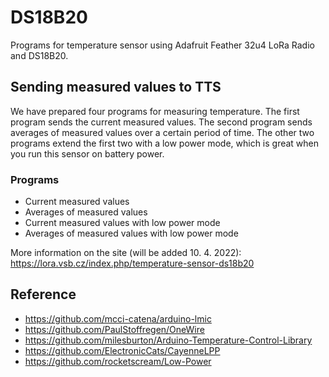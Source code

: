 # DS18B20

Programs for temperature sensor using Adafruit Feather 32u4 LoRa Radio and DS18B20.

## Sending measured values to TTS

We have prepared four programs for measuring temperature. The first program sends the current measured values. The second program sends averages of measured values over a certain period of time. The other two programs extend the first two with a low power mode, which is great when you run this sensor on battery power.

### Programs
- Current measured values
- Averages of measured values
- Current measured values with low power mode
- Averages of measured values with low power mode


More information on the site (will be added 10. 4. 2022):  https://lora.vsb.cz/index.php/temperature-sensor-ds18b20


## Reference
- https://github.com/mcci-catena/arduino-lmic
- https://github.com/PaulStoffregen/OneWire
- https://github.com/milesburton/Arduino-Temperature-Control-Library
- https://github.com/ElectronicCats/CayenneLPP
- https://github.com/rocketscream/Low-Power
